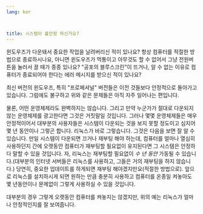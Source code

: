 ```yaml
---
lang: kor



title: 시스템이 불안정 하신가요?
---
```


윈도우즈가 다운돼서 중요한 작업을 날려버리신 적이 있나요? 항상 컴퓨터를 적절한 방법으로 종료하시나요, 아니면 윈도우즈가 먹통이고 아무것도 할 수 없어서 그냥 전원버튼을 눌러서 끌 때가 종종 있나요? "공포의 블루스크린"이 뜨거나, 알 수 없는 이유로 컴퓨터가 종료되어야 한다는 에러 메시지를 받으신 적이 있나요? 

최신 버전의 윈도우즈, 특히 "프로페셔널" 버전들은 이전 것들보다 안정적으로 돌아가고 있습니다. 그럼에도 불구하고 위와 같은 문제들은 아직 자주 일어나는 편입니다.

물론, 어떤 운영체제라도 완벽하지는 않습니다. 그리고 만약 누군가가 절대로 다운되지 않는 운영체제를 광고한다면 그것은 거짓말일 것입니다. 그러나 몇몇 운영체제들은 매우 안정적이어서 대부분의 사용자들은 시스템이 다운되는 것을 보지 못할 정도이고 심지어 몇 년 동안이나 그렇곤 합니다. 리눅스가 바로 그렇습니다. 그것은 다음을 보면 잘 알 수 있습니다. 만일 시스템이 다운되면 끄거나 재부팅 해야 하는데, 컴퓨터를 얼마나 열심히 사용하던지 간에 오랫동안 컴퓨터가 재부팅할  필요없이 유지된다면 그 시스템은 안정하다 말할 수 있을 것입니다. 자, 리눅스는 재부팅할 필요없이 <i>수 년 동안</i> 가동될 수 있습니다.(대부분의 인터넷 서버들은 리눅스를 사용하고, 그들은 거의 재부팅을 하지 않습니다.) 당연히, 중요한 업데이트를 하게되면 재부팅 해야겠지만요(적절한 방법으로). 앞으로 리눅스를 설치하시게 되면 원하는 만큼 충분히 사용하고 컴퓨터를 온종일 켜놓아도 몇 년동안이나 문제없이 그렇게 사용하실 수 있을 것입니다.

대부분의 경우 그렇게 오랫동안 컴퓨터를 켜놓지는 않겠지만, 위의 예는 리눅스가 얼마나 안정적인지를 잘 보여줍니다.




